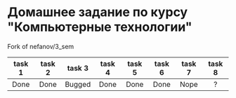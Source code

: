# Домашнее задание по курсу "Компьютерные технологии"
Fork of nefanov/3_sem

| task 1 | task 2 | task 3 | task 4 | task 5 | task 6 | task 7 | task 8 |
|:------:|:------:|:------:|:------:|:------:|:------:|:------:|:------:|
|  Done  |  Done  | Bugged |  Done  |  Done  |  Done  |  Nope  |    ?   |
